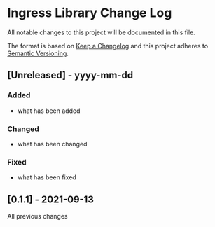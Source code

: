# Ingress Library Change Log

All notable changes to this project will be documented in this file.

The format is based on [Keep a Changelog](http://keepachangelog.com/) and this project adheres to [Semantic Versioning](http://semver.org/).

## [Unreleased] - yyyy-mm-dd

### Added

- what has been added

### Changed

- what has been changed

### Fixed

- what has been fixed

## [0.1.1] - 2021-09-13

All previous changes
